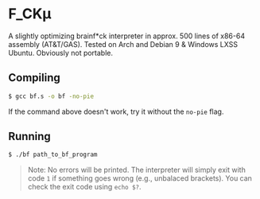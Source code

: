 # F_CKμ
A slightly optimizing brainf*ck interpreter in approx. 500 lines of x86-64 assembly (AT&amp;T/GAS). Tested on Arch and Debian 9 & Windows LXSS Ubuntu. Obviously not portable.

## Compiling
```sh
$ gcc bf.s -o bf -no-pie 
```
If the command above doesn't work, try it without the ``no-pie`` flag.

## Running
```sh
$ ./bf path_to_bf_program
```
> Note: No errors will be printed. The interpreter will simply exit with code ``1`` if something goes wrong (e.g., unbalaced brackets). You can check the exit code using ``echo $?``.
